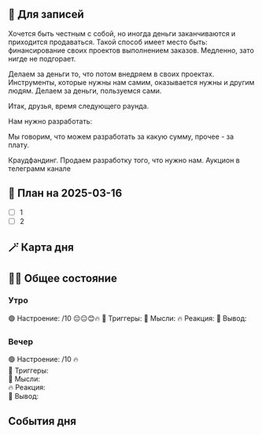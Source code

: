## 📒 Для записей

Хочется быть честным с собой, но иногда деньги заканчиваются и приходится продаваться. Такой способ имеет место быть: финансирование своих проектов выполнением заказов. Медленно, зато нигде не подгорает.

Делаем за деньги то, что потом внедряем в своих проектах. Инструменты, которые нужны нам самим, оказывается нужны и другим людям. Делаем за деньги, пользуемся сами.

Итак, друзья, время следующего раунда.

Нам нужно разработать:

Мы говорим, что можем разработать за какую сумму, прочее - за плату.

Краудфандинг. Продаем разработку того, что нужно нам. Аукцион в телеграмм канале

## 📝 План на 2025-03-16 

- [ ] 1
- [ ] 2

## 🪄 Карта дня


## 🧘‍♂️ Общее состояние

### Утро

🟢 Настроение: /10 😔😐😊🔥
📍 Триггеры: 
💭 Мысли: 
🔥 Реакция: 
🎯 Вывод: 

### Вечер

🟢 Настроение: /10 🔥  
📍 Триггеры:   
💭 Мысли:  
🔥 Реакция:  
🎯 Вывод:

## События дня